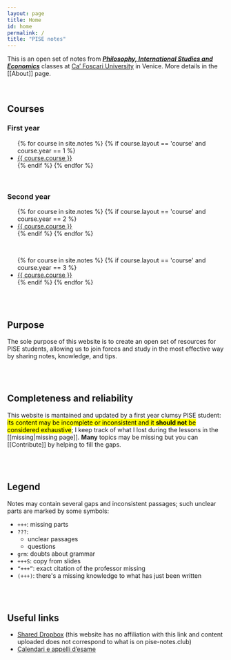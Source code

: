 ```yaml
---
layout: page
title: Home
id: home
permalink: /
title: "PISE notes"
---
```

<style>
content h1 {
	display: none;
}
</style>
This is an open set of notes from [***Philosophy, International Studies and Economics***](https://unive.it/pise) classes at [Ca’ Foscari University](https://unive.it) in Venice. More details in the [[About]] page.

<br>

## Courses

### First year

<ul class="two">
	{% for course in site.notes %}
		{% if course.layout == 'course' and course.year == 1 %}
			<li><a href="{{ course.url }}" title="{{ course.course }} notes">{{ course.course }}</a></li>
		{% endif %}
	{% endfor %}
</ul>

<br>

### Second year

<ul class="two">
	{% for course in site.notes %}
		{% if course.layout == 'course' and course.year == 2 %}
			<li><a href="{{ course.url }}" title="{{ course.course }} notes">{{ course.course }}</a></li>
		{% endif %}
	{% endfor %}
</ul>

<br>

<ul class="two">
	{% for course in site.notes %}
		{% if course.layout == 'course' and course.year == 3 %}
			<li><a href="{{ course.url }}" title="{{ course.course }} notes">{{ course.course }}</a></li>
		{% endif %}
	{% endfor %}
</ul>

<br>
<br>

## Purpose

The sole purpose of this website is to create an open set of resources for PISE students, allowing us to join forces and study in the most effective way by sharing notes, knowledge, and tips.

<br>
<br>

## Completeness and reliability

This website is mantained and updated by a first year clumsy PISE student: <mark>its content may be incomplete or inconsistent and it <strong>should not</strong> be considered exhaustive</mark>; I keep track of what I lost during the lessons in the [[missing|missing page]]. **Many** topics may be missing but you can [[Contribute]] by helping to fill the gaps.

<br>
<br>

## Legend

Notes may contain several gaps and inconsistent passages; such unclear parts are marked by some symbols:

- `+++`: missing parts
- `???`:
	- unclear passages
	- questions
- `grm`: doubts about grammar
- `+++S`: copy from slides
- `“+++”`: exact citation of the professor missing
- `(+++)`: there's a missing knowledge to what has just been written

<br />
<br />

## Useful links

- [Shared Dropbox] (this website has no affiliation with this link and content uploaded does not correspond to what is on pise-notes.club)
- [Calendari e appelli d’esame](https://www.unive.it/pag/8598/ "Calendari e appelli d’esame")

[Shared Dropbox]: https://www.dropbox.com/s/03ri6wyggpj0522/PISE.zip "PISE.zip"
